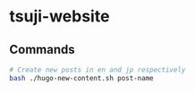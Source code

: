 # tsuji-website

## Commands

```bash
# Create new posts in en and jp respectively
bash ./hugo-new-content.sh post-name
```
